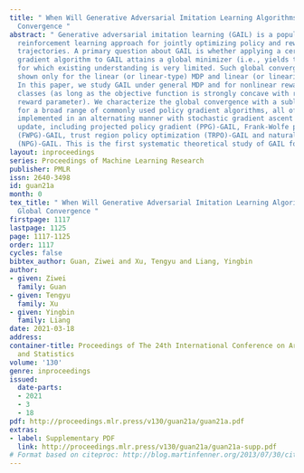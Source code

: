 ```yaml
---
title: " When Will Generative Adversarial Imitation Learning Algorithms Attain Global
  Convergence "
abstract: " Generative adversarial imitation learning (GAIL) is a popular inverse
  reinforcement learning approach for jointly optimizing policy and reward from expert
  trajectories. A primary question about GAIL is whether applying a certain policy
  gradient algorithm to GAIL attains a global minimizer (i.e., yields the expert policy),
  for which existing understanding is very limited. Such global convergence has been
  shown only for the linear (or linear-type) MDP and linear (or linearizable) reward.
  In this paper, we study GAIL under general MDP and for nonlinear reward function
  classes (as long as the objective function is strongly concave with respect to the
  reward parameter). We characterize the global convergence with a sublinear rate
  for a broad range of commonly used policy gradient algorithms, all of which are
  implemented in an alternating manner with stochastic gradient ascent for reward
  update, including projected policy gradient (PPG)-GAIL, Frank-Wolfe policy gradient
  (FWPG)-GAIL, trust region policy optimization (TRPO)-GAIL and natural policy gradient
  (NPG)-GAIL. This is the first systematic theoretical study of GAIL for global convergence. "
layout: inproceedings
series: Proceedings of Machine Learning Research
publisher: PMLR
issn: 2640-3498
id: guan21a
month: 0
tex_title: " When Will Generative Adversarial Imitation Learning Algorithms Attain
  Global Convergence "
firstpage: 1117
lastpage: 1125
page: 1117-1125
order: 1117
cycles: false
bibtex_author: Guan, Ziwei and Xu, Tengyu and Liang, Yingbin
author:
- given: Ziwei
  family: Guan
- given: Tengyu
  family: Xu
- given: Yingbin
  family: Liang
date: 2021-03-18
address: 
container-title: Proceedings of The 24th International Conference on Artificial Intelligence
  and Statistics
volume: '130'
genre: inproceedings
issued:
  date-parts:
  - 2021
  - 3
  - 18
pdf: http://proceedings.mlr.press/v130/guan21a/guan21a.pdf
extras:
- label: Supplementary PDF
  link: http://proceedings.mlr.press/v130/guan21a/guan21a-supp.pdf
# Format based on citeproc: http://blog.martinfenner.org/2013/07/30/citeproc-yaml-for-bibliographies/
---
```

